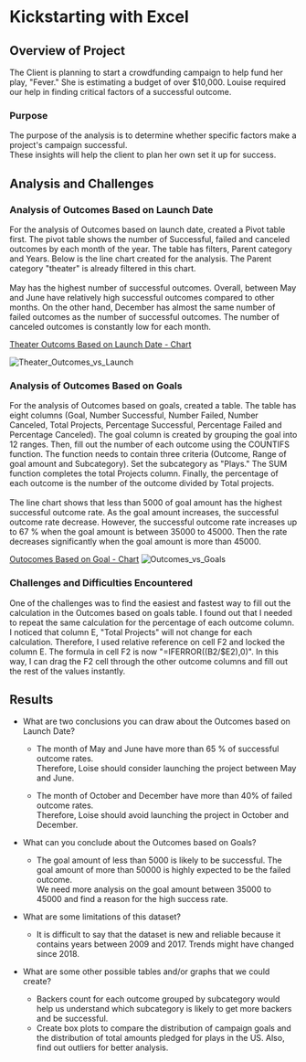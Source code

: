 # Kickstarting with Excel

## Overview of Project
The Client is planning to start a crowdfunding campaign to help fund her play, "Fever." She is estimating a budget of over $10,000. Louise required our help in finding critical factors of a successful outcome.

### Purpose
The purpose of the analysis is to determine whether specific factors make a project's campaign successful. <br>
These insights will help the client to plan her own set it up for success.
  
## Analysis and Challenges

### Analysis of Outcomes Based on Launch Date
For the analysis of Outcomes based on launch date, created a Pivot table first. The pivot table shows the number of Successful, failed and canceled outcomes by each month of the year. The table has filters, Parent category and Years.  Below is the line chart created for the analysis. The Parent category "theater" is already filtered in this chart.<br>
<br>
May has the highest number of successful outcomes. Overall, between May and June have relatively high successful outcomes compared to other months. On the other hand, December has almost the same number of failed outcomes as the number of successful outcomes. The number of canceled outcomes is constantly low for each month.

[Theater Outcoms Based on Launch Date - Chart](https://github.com/Takomochi/kickstarter-analysis/blob/main/resources/Theater_Outcomes_vs_Launch.png)

![Theater_Outcomes_vs_Launch](https://user-images.githubusercontent.com/85041697/139329947-45b63d2d-d881-4706-9e4d-f959a9027817.png)


### Analysis of Outcomes Based on Goals
For the analysis of Outcomes based on goals, created a table. The table has eight columns (Goal, Number Successful, Number Failed, Number Canceled, Total Projects, Percentage Successful, Percentage Failed and Percentage Canceled). The goal column is created by grouping the goal into 12 ranges. Then, fill out the number of each outcome using the COUNTIFS function. The function needs to contain three criteria (Outcome, Range of goal amount and Subcategory). Set the subcategory as "Plays." The SUM function completes the total Projects column. Finally, the percentage of each outcome is the number of the outcome divided by Total projects.<br>
<br>
The line chart shows that less than 5000 of goal amount has the highest successful outcome rate. As the goal amount increases, the successful outcome rate decrease. However, the successful outcome rate increases up to 67 % when the goal amount is between 35000 to 45000. Then the rate decreases significantly when the goal amount is more than 45000.

[Outocomes Based on Goal - Chart](https://github.com/Takomochi/kickstarter-analysis/blob/main/resources/Outcomes_vs_Goals.png)
![Outcomes_vs_Goals](https://user-images.githubusercontent.com/85041697/139330635-b9aa059a-754e-4b73-a778-085fa933123f.png)


### Challenges and Difficulties Encountered
One of the challenges was to find the easiest and fastest way to fill out the calculation in the Outcomes based on goals table. I found out that I needed to repeat the same calculation for the percentage of each outcome column. I noticed that column E, "Total Projects" will not change for each calculation.  Therefore, I used relative reference on cell F2 and locked the column E. The formula in cell F2 is now "=IFERROR((B2/$E2),0)". In this way, I can drag the F2 cell through the other outcome columns and fill out the rest of the values instantly.

## Results

- What are two conclusions you can draw about the Outcomes based on Launch Date? <br>
  - The month of May and June have more than 65 % of successful outcome rates.<br>
    Therefore, Loise should consider launching the project between May and June.
    
  - The month of October and December have more than 40% of failed outcome rates.<br>
    Therefore, Loise should avoid launching the project in October and December.


- What can you conclude about the Outcomes based on Goals?<br>
  - The goal amount of less than 5000 is likely to be successful. The goal amount of more than 50000 is highly expected to be the failed outcome.<br> 
    We need more analysis on the    goal amount between 35000 to 45000 and find a reason for the high success rate.

- What are some limitations of this dataset?<br>
  - It is difficult to say that the dataset is new and reliable because it contains years between 2009 and 2017. Trends might have changed since 2018.

- What are some other possible tables and/or graphs that we could create?<br>
  - Backers count for each outcome grouped by subcategory would help us understand which subcategory is likely to get more backers and be successful.<br>
  - Create box plots to compare the distribution of campaign goals and the distribution of total amounts pledged for plays in the US. Also, find out outliers for better analysis.

 
